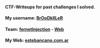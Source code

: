 #### CTF-Writeups for past challenges I solved. 
#### My username: [BrOoDkIlLeR](https://twitter.com/_BrOoDkIlLeR_ "BrOoDkIlLeR")
#### Team: [fernetInjection](https://twitter.com/fernetInjection "Twitter") - [Web](https://fernetinjection.com.ar "fernetInjection")
#### My Web: [estebancano.com.ar](https://estebancano.com.ar "Computer Engineer")
